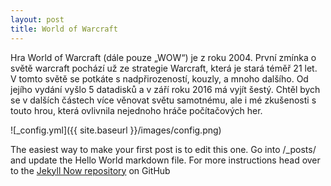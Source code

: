 ```yaml
---
layout: post
title: World of Warcraft
---
```


Hra World of Warcraft (dále pouze „WOW“) je z roku 2004. První zmínka o světě warcraft pochází už ze strategie Warcraft, která je stará téměř 21 let. V tomto světě se potkáte s nadpřirozeností, kouzly, a mnoho dalšího. Od jejího vydání vyšlo 5 datadisků a v září roku 2016 má vyjít šestý. Chtěl bych se v dalších částech více věnovat světu samotnému, ale i mé zkušenosti s touto hrou, která ovlivnila nejednoho hráče počítačových her. 

![_config.yml]({{ site.baseurl }}/images/config.png)

The easiest way to make your first post is to edit this one. Go into /_posts/ and update the Hello World markdown file. For more instructions head over to the [Jekyll Now repository](https://github.com/barryclark/jekyll-now) on GitHub
